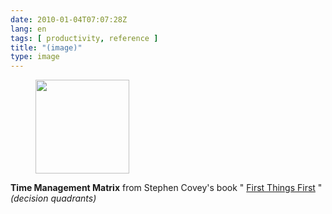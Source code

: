 ```yaml
---
date: 2010-01-04T07:07:28Z
lang: en
tags: [ productivity, reference ]
title: "(image)"
type: image
---
```


<figure>
<a
href="https://hugo.ferreira.cc/time-management-matrix-from-stephen-coveys-book/attachment/1180/"
rel="attachment"><img
src="/wp-content/uploads/2010/01/tumblr_kvqs211qvf1qz82meo1_r1_1280-150x150.png"
srcset="/wp-content/uploads/2010/01/tumblr_kvqs211qvf1qz82meo1_r1_1280-150x150.png 150w, /wp-content/uploads/2010/01/tumblr_kvqs211qvf1qz82meo1_r1_1280-300x300.png 300w, /wp-content/uploads/2010/01/tumblr_kvqs211qvf1qz82meo1_r1_1280.png 572w"
sizes="(max-width: 150px) 100vw, 150px" width="150" height="150" /></a></figure>

**Time Management Matrix** from Stephen Covey's book " [First Things
First](http://www.amazon.com/exec/obidos/ASIN/0684802031/declutteyourlife/002-0876874-2575229?creative=327641&camp=14573&link_code=as1)
"\
*(decision quadrants)*

